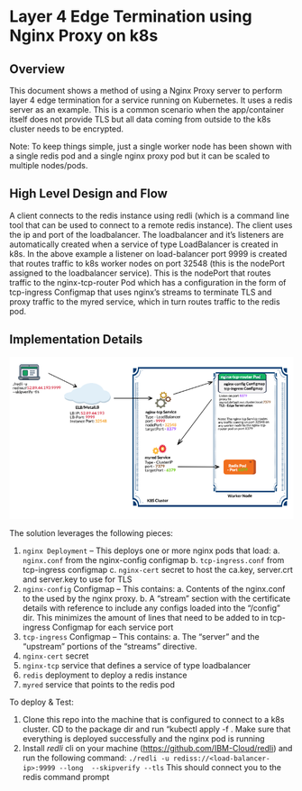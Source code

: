 # Layer 4 Edge Termination using Nginx Proxy on k8s #

## Overview ##
This document shows a method of using a Nginx Proxy server to perform layer 4 edge termination for a service running on Kubernetes. It uses a redis server as an example. This is a common scenario when the app/container itself does not provide TLS but all data coming from outside to the k8s cluster needs to be encrypted. 

Note: To keep things simple, just a single worker node has been shown with a single redis pod and a single nginx proxy pod but it can be scaled to multiple nodes/pods. 


## High Level Design and Flow ##

A client connects to the redis instance using redli (which is a command line tool that can be used to connect to a remote redis instance). The client uses the ip and port of the loadbalancer. The loadbalancer and it’s listeners are automatically created when a service of type LoadBalancer is created in k8s. In the above example a listener on load-balancer port 9999 is created that routes traffic to k8s worker nodes on port 32548 (this is the nodePort assigned to the loadbalancer service). This is the nodePort that routes traffic to the nginx-tcp-router Pod which has a configuration in the form of tcp-ingress Configmap that uses nginx’s streams to terminate TLS and proxy traffic to the myred service, which in turn routes traffic to the redis pod.


## Implementation Details ##

![High Level Flow](https://github.com/arbhoj/tcp-nginx-ingress/blob/master/Layer4-Edge-Termination.png)

The solution leverages the following pieces:
1. `nginx Deployment` – This deploys one or more nginx pods that load:
   a. `nginx.conf` from the nginx-config configmap
   b. `tcp-ingress.conf` from tcp-ingress configmap
   c. `nginx-cert` secret to host the ca.key, server.crt and server.key to use for TLS
2. `nginx-config` Configmap – This contains: 
   a. Contents of the nginx.conf to the used by the nginx proxy. 
   b. A “stream” section with the certificate details with reference to include any configs loaded into the “/config” dir. This minimizes the amount of lines that need to be added to in tcp-ingress Configmap for each service port
3. `tcp-ingress` Configmap – This contains:
   a. The “server” and the “upstream” portions of the “streams” directive.
4. `nginx-cert` secret
5. `nginx-tcp` service that defines a service of type loadbalancer
6. `redis` deployment to deploy a redis instance
7. `myred` service that points to the redis pod

To deploy & Test:
1. Clone this repo into the machine that is configured to connect to a k8s cluster. CD to the package dir and run “kubectl apply -f . Make sure that everything is deployed successfully and the nginx pod is running
2. Install *redli* cli on your machine (https://github.com/IBM-Cloud/redli) and run the following command:
   `./redli -u rediss://<load-balancer-ip>:9999 --long  --skipverify --tls`
   This should connect you to the redis command prompt




